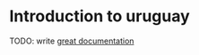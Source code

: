 # Introduction to uruguay

TODO: write [great documentation](http://jacobian.org/writing/great-documentation/what-to-write/)
